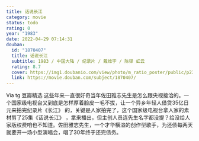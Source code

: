 ```yaml
---
title: 话说长江
category: movie
status: todo
rating: 0
year: "1983"
date: 2022-04-29 07:14:31
douban:
  id: "1870407"
  title: 话说长江
  subtitle: 1983 / 中国大陆 / 纪录片 / 戴维宇 / 陈铎 虹云
  rating: 8.7
  cover: https://img1.doubanio.com/view/photo/m_ratio_poster/public/p2375019679.jpg
  link: https://movie.douban.com/subject/1870407/
---
```


Via tg 豆瓣精选 这些年来一直很好奇当年佐田雅志先生是怎么跟央视接洽的。一个国家级电视台又到底是怎样厚着脸皮一毛不拔，让一个异乡年轻人借贷35亿日元来拍完纪录片《长江》 的，关键是人家拍完了，这个国家级电视台拿人家的素材剪了25集《话说长江》 ，拿来播出，但主创人员连先生名字都没提？给没给人家版权费咱也不知道。佐田雅志先生，一个才华横溢的创作型歌手，为还债每两天就要开一场小型演唱会，唱了30年终于还完债务。 